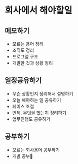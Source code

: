 # 회사에서 해야할일

## 메모하기
- 모르는 용어 정리
- 조직도 정리
- 프로그램 구조
- 개발한 것과 상황 정리

## 일정공유하기
- 무슨 상황인지 정리해서 설명하기
- 오늘 해야하는 일 공유하기
- 페이스 조절
- 언제, 무엇을 했는지 정리하기
- 업무진행도 공유하기

## 공부하기
- 모르는 회사용어 공부하기
- 개발 공부🍓

